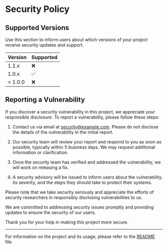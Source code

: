# Security Policy

## Supported Versions

Use this section to inform users about which versions of your project receive security updates and support.

| Version | Supported          |
| ------- | ------------------ |
| 1.1.x   | :x:                |
| 1.0.x   | :white_check_mark: |
| < 1.0.0 | :x:                |

## Reporting a Vulnerability

If you discover a security vulnerability in this project, we appreciate your responsible disclosure. To report a vulnerability, please follow these steps:

1. Contact us via email at [security@example.com](mailto:security@example.com). Please do not disclose the details of the vulnerability in the initial report.

2. Our security team will review your report and respond to you as soon as possible, typically within 5 business days. We may request additional information or clarification.

3. Once the security team has verified and addressed the vulnerability, we will work on releasing a fix.

4. A security advisory will be issued to inform users about the vulnerability, its severity, and the steps they should take to protect their systems.

Please note that we take security seriously and appreciate the efforts of security researchers in responsibly disclosing vulnerabilities to us.

We are committed to addressing security issues promptly and providing updates to ensure the security of our users.

Thank you for your help in making this project more secure.

---
For information on the project and its usage, please refer to the [README](README.md) file.
